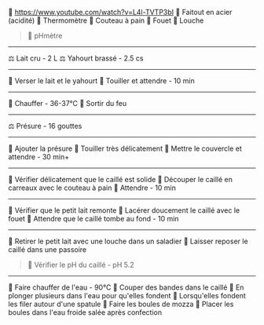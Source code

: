 🔗 https://www.youtube.com/watch?v=L4l-TVTP3bI
🔪 Faitout en acier (acidité)
🔪 Thermomètre
🔪 Couteau à pain
🔪 Fouet
🔪 Louche
> 🔪 pHmètre

***
⚖ Lait cru - 2 L
⚖ Yahourt brassé - 2.5 cs
***
🔧 Verser le lait et le yahourt
🔧 Touiller et attendre - 10 min
***
🔧 Chauffer - 36-37°C
🔧 Sortir du feu
***
⚖ Présure - 16 gouttes
***
🔧 Ajouter la présure
🔧 Touiller très délicatement
🔧 Mettre le couvercle et attendre - 30 min+
***
🔧 Vérifier délicatement que le caillé est solide
🔧 Découper le caillé en carreaux avec le couteau à pain
🔧 Attendre - 10 min
***
🔧 Vérifier que le petit lait remonte
🔧 Lacérer doucement le caillé avec le fouet
🔧 Attendre que le caillé tombe au fond - 10 min
***
🔧 Retirer le petit lait avec une louche dans un saladier
🔧 Laisser reposer le caillé dans une passoire
>🔧 Vérifier le pH du caillé - pH 5.2

***
🔧 Faire chauffer de l'eau - 90°C
🔧 Couper des bandes dans le caillé
🔧 En plonger plusieurs dans l'eau pour qu'elles fondent
🔧 Lorsqu'elles fondent les filer autour d'une spatule
🔧 Faire les boules de mozza
🔧 Placer les boules dans l'eau froide salée après confection